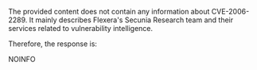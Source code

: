 The provided content does not contain any information about CVE-2006-2289. It mainly describes Flexera's Secunia Research team and their services related to vulnerability intelligence.

Therefore, the response is:

NOINFO